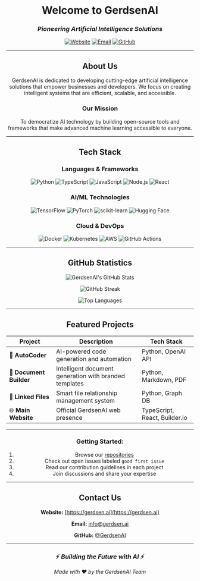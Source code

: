 <div align="center">

# Welcome to GerdsenAI

### *Pioneering Artificial Intelligence Solutions*

[![Website](https://img.shields.io/badge/Website-gerdsen.ai-blue?style=for-the-badge&logo=google-chrome&logoColor=white)](https://gerdsen.ai)
[![Email](https://img.shields.io/badge/Email-info@gerdsen.ai-red?style=for-the-badge&logo=gmail&logoColor=white)](mailto:info@gerdsen.ai)
[![GitHub](https://img.shields.io/badge/GitHub-GerdsenAI-black?style=for-the-badge&logo=github&logoColor=white)](https://github.com/GerdsenAI)

---

## About Us

GerdsenAI is dedicated to developing cutting-edge artificial intelligence solutions that empower businesses and developers. We focus on creating intelligent systems that are efficient, scalable, and accessible.

### Our Mission

To democratize AI technology by building open-source tools and frameworks that make advanced machine learning accessible to everyone.

---

## Tech Stack

### Languages & Frameworks

![Python](https://img.shields.io/badge/Python-3776AB?style=for-the-badge&logo=python&logoColor=white)
![TypeScript](https://img.shields.io/badge/TypeScript-007ACC?style=for-the-badge&logo=typescript&logoColor=white)
![JavaScript](https://img.shields.io/badge/JavaScript-F7DF1E?style=for-the-badge&logo=javascript&logoColor=black)
![Node.js](https://img.shields.io/badge/Node.js-339933?style=for-the-badge&logo=node.js&logoColor=white)
![React](https://img.shields.io/badge/React-61DAFB?style=for-the-badge&logo=react&logoColor=black)

### AI/ML Technologies

![TensorFlow](https://img.shields.io/badge/TensorFlow-FF6F00?style=for-the-badge&logo=tensorflow&logoColor=white)
![PyTorch](https://img.shields.io/badge/PyTorch-EE4C2C?style=for-the-badge&logo=pytorch&logoColor=white)
![scikit-learn](https://img.shields.io/badge/scikit--learn-F7931E?style=for-the-badge&logo=scikit-learn&logoColor=white)
![Hugging Face](https://img.shields.io/badge/Hugging%20Face-FFD21E?style=for-the-badge&logo=huggingface&logoColor=black)

### Cloud & DevOps

![Docker](https://img.shields.io/badge/Docker-2496ED?style=for-the-badge&logo=docker&logoColor=white)
![Kubernetes](https://img.shields.io/badge/Kubernetes-326CE5?style=for-the-badge&logo=kubernetes&logoColor=white)
![AWS](https://img.shields.io/badge/AWS-232F3E?style=for-the-badge&logo=amazon-aws&logoColor=white)
![GitHub Actions](https://img.shields.io/badge/GitHub_Actions-2088FF?style=for-the-badge&logo=github-actions&logoColor=white)

---

## GitHub Statistics

<div align="center">

![GerdsenAI's GitHub Stats](https://github-readme-stats.vercel.app/api?username=GerdsenAI-Admin&cache_bust=2025-W43&cache_bust=2025-W43&cache_bust=2025-W43&cache_bust=2025-W43&show_icons=true&theme=dark&hide_border=true&bg_color=0d1117&title_color=58a6ff&icon_color=1f6feb&text_color=c9d1d9&count_private=true&include_all_commits=true)

![GitHub Streak](https://github-readme-streak-stats.herokuapp.com/?user=GerdsenAI-Admin&theme=dark&hide_border=true&background=0d1117&stroke=58a6ff&ring=58a6ff&fire=58a6ff&currStreakLabel=58a6ff&sideNums=c9d1d9&currStreakNum=c9d1d9&dates=8b949e&sideLabels=c9d1d9)

![Top Languages](https://github-readme-stats.vercel.app/api/top-langs/?username=GerdsenAI-Admin&cache_bust=2025-W43&cache_bust=2025-W43&cache_bust=2025-W43&cache_bust=2025-W43&layout=compact&theme=dark&hide_border=true&bg_color=0d1117&title_color=58a6ff&text_color=c9d1d9&count_private=true&include_all_commits=true&langs_count=8)

</div>

---

## Featured Projects

<div align="center">

| Project | Description | Tech Stack |
|---------|-------------|------------|
| 🤖 **AutoCoder** | AI-powered code generation and automation | Python, OpenAI API |
| 📄 **Document Builder** | Intelligent document generation with branded templates | Python, Markdown, PDF |
| 🔗 **Linked Files** | Smart file relationship management system | Python, Graph DB |
| 🌐 **Main Website** | Official GerdsenAI web presence | TypeScript, React, Builder.io |

</div>

---

### Getting Started:

1. Browse our [repositories](https://github.com/orgs/GerdsenAI/repositories)
2. Check out open issues labeled `good first issue`
3. Read our contribution guidelines in each project
4. Join discussions and share your expertise

---

## Contact Us

<div align="center">

**Website:** [https://gerdsen.ai](https://gerdsen.ai)

**Email:** [info@gerdsen.ai](mailto:info@gerdsen.ai)

**GitHub:** [@GerdsenAI](https://github.com/GerdsenAI)

</div>

---

<div align="center">

### ⚡ *Building the Future with AI* ⚡

*Made with ❤️ by the GerdsenAI Team*

</div>

</div>

